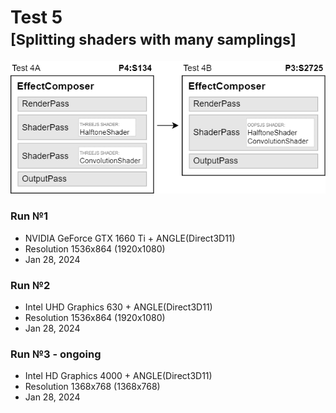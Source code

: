 # Test 5<br><small>[Splitting shaders with many samplings]</small>

<img src="diagram.png">



### Run №1

* NVIDIA GeForce GTX 1660 Ti + ANGLE(Direct3D11)
* Resolution 1536x864 (1920x1080)
* Jan 28, 2024
<!--
| Renderings | A fps | B fps | Gain |
| :-: | :-: | :-: | :-: |
| 1 | 144 | 101 | -30% |
| 2 | 144 | 52.0 | -64% |
| 4 | 95.1 | 25.9 | -73% |
| 8 | 48.2 | 13.0 | -73% |
| 16 | 24.2 | 6.54 | -73% |
| 32 | 12.1 | 3.29 | -73% |
| 64 | 6.04 | 1.64 | -73% |
| 128 | 3.02 | 0.823 | -73% |
| 256 | 1.51 | 0.787 | -48% |
| 512 | 1.09 | 0.574 | -47% |
| 1024 | 0.392 | 0.11 | -72% |
-->

### Run №2

* Intel UHD Graphics 630 + ANGLE(Direct3D11)
* Resolution 1536x864 (1920x1080)
* Jan 28, 2024
<!--
| Renderings | A fps | B fps | Gain |
| :-: | :-: | :-: | :-: |
| 1 | 37.1 | 8.95 | -76% |
| 2 | 19.4 | 4.52 | -77% |
| 4 | 9.91 | 2.27 | -77% |
| 8 | 5.01 | 1.14 | -77% |
| 16 | 2.51 | 0.573 | -77% |
| 32 | 1.34 | 0.307 | -77% |
| 64 | 0.671 | 0.140 | -79% |
| 128 | 0.310 | 0.072 | -77% |
| 256 | 0.158 | 0.036 | -77% |
| 512 | n/a | n/a | n/a |
| 1024 | n/a | n/a | n/a |
-->

### Run №3 - ongoing

* Intel HD Graphics 4000 + ANGLE(Direct3D11)
* Resolution 1368x768 (1368x768)
* Jan 28, 2024
<!--
| Renderings | A fps | B fps | Gain |
| :-: | :-: | :-: | :-: |
| 1 | 12.3 | 9.13 | -26% |
| 2 | 12.1 | 5.03 | -58% |
| 4 | 6.76 | 2.63 | -61% |
| 8 | 3.65 | 1.35 | -63% |
| 16 | 1.95 | 0.693 | -64% |
| 32 | 0.993 | 0.348 | -65% |
| 64 | 0.499 | 0.175 | -65% |
| 128 | 0.251 | 0.087 | -65% |
| 256 | 0.126 | 0.044 | -65% |
| 512 | n/a | n/a | n/a |
| 1024 | n/a | n/a | n/a |
-->